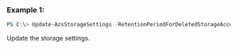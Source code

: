 ### Example 1:
```powershell
PS C:\> Update-AzsStorageSettings -RetentionPeriodForDeletedStorageAccountsInDays 1
```

Update the storage settings.
